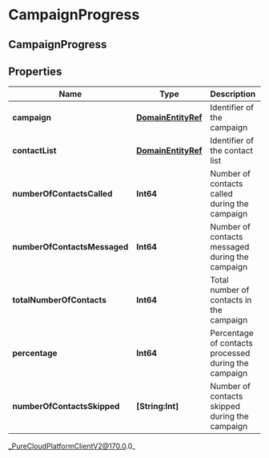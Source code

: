 # CampaignProgress

## CampaignProgress

## Properties

|Name | Type | Description | Notes|
|------------ | ------------- | ------------- | -------------|
| **campaign** | [**DomainEntityRef**](DomainEntityRef) | Identifier of the campaign | |
| **contactList** | [**DomainEntityRef**](DomainEntityRef) | Identifier of the contact list | |
| **numberOfContactsCalled** | **Int64** | Number of contacts called during the campaign | [optional] |
| **numberOfContactsMessaged** | **Int64** | Number of contacts messaged during the campaign | [optional] |
| **totalNumberOfContacts** | **Int64** | Total number of contacts in the campaign | [optional] |
| **percentage** | **Int64** | Percentage of contacts processed during the campaign | [optional] |
| **numberOfContactsSkipped** | **[String:Int]** | Number of contacts skipped during the campaign | [optional] |



_PureCloudPlatformClientV2@170.0.0_
